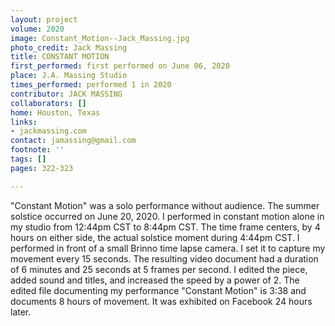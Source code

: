 ```yaml
---
layout: project
volume: 2020
image: Constant_Motion--Jack_Massing.jpg
photo_credit: Jack Massing
title: CONSTANT MOTION
first_performed: first performed on June 06, 2020
place: J.A. Massing Studio
times_performed: performed 1 in 2020
contributor: JACK MASSING
collaborators: []
home: Houston, Texas
links:
- jackmassing.com
contact: jamassing@gmail.com
footnote: ''
tags: []
pages: 322-323

---
```


"Constant Motion" was a solo performance without audience. The summer solstice occurred on June 20, 2020. I performed in constant motion alone in my studio from 12:44pm CST to 8:44pm CST. The time frame centers, by 4 hours on either side, the actual solstice moment during 4:44pm CST. I performed in front of a small Brinno time lapse camera. I set it to capture my movement every 15 seconds. The resulting video document had a duration of 6 minutes and 25 seconds at 5 frames per second. I edited the piece, added sound and titles, and increased the speed by a power of 2. The edited file documenting my performance "Constant Motion" is 3:38 and documents 8 hours of movement. It was exhibited on Facebook 24 hours later.
